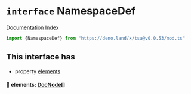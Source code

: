 # `interface` NamespaceDef

[Documentation Index](../README.md)

```ts
import {NamespaceDef} from "https://deno.land/x/tsa@v0.0.53/mod.ts"
```

## This interface has

- property [elements](#-elements-docnode)


#### 📄 elements: [DocNode](../type.DocNode/README.md)\[]



